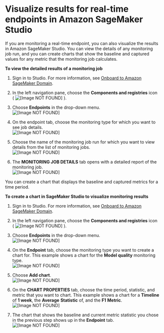 # Visualize results for real\-time endpoints in Amazon SageMaker Studio<a name="model-monitor-interpreting-visualize-results"></a>

If you are monitoring a real\-time endpoint, you can also visualize the results in Amazon SageMaker Studio\. You can view the details of any monitoring job run, and you can create charts that show the baseline and captured values for any metric that the monitoring job calculates\.

**To view the detailed results of a monitoring job**

1. Sign in to Studio\. For more information, see [Onboard to Amazon SageMaker Domain](gs-studio-onboard.md)\.

1. In the left navigation pane, choose the **Components and registries** icon \( ![\[Image NOT FOUND\]](http://docs.aws.amazon.com/sagemaker/latest/dg/images/icons/Components_registries.png) \)\.

1. Choose **Endpoints** in the drop\-down menu\.  
![\[Image NOT FOUND\]](http://docs.aws.amazon.com/sagemaker/latest/dg/images/model_monitor/mm-studio-endpoints.png)

1. On the endpoint tab, choose the monitoring type for which you want to see job details\.  
![\[Image NOT FOUND\]](http://docs.aws.amazon.com/sagemaker/latest/dg/images/model_monitor/mm-studio-model-quality.png)

1. Choose the name of the monitoring job run for which you want to view details from the list of monitoring jobs\.  
![\[Image NOT FOUND\]](http://docs.aws.amazon.com/sagemaker/latest/dg/images/model_monitor/mm-studio-job-history.png)

1. The **MONITORING JOB DETAILS** tab opens with a detailed report of the monitoring job\.  
![\[Image NOT FOUND\]](http://docs.aws.amazon.com/sagemaker/latest/dg/images/model_monitor/mm-studio-job-details.png)

You can create a chart that displays the baseline and captured metrics for a time period\.

**To create a chart in SageMaker Studio to visualize monitoring results**

1. Sign in to Studio\. For more information, see [Onboard to Amazon SageMaker Domain](gs-studio-onboard.md)\.

1. In the left navigation pane, choose the **Components and registries** icon \( ![\[Image NOT FOUND\]](http://docs.aws.amazon.com/sagemaker/latest/dg/images/icons/Components_registries.png) \)\.

1. Choose **Endpoints** in the drop\-down menu\.  
![\[Image NOT FOUND\]](http://docs.aws.amazon.com/sagemaker/latest/dg/images/model_monitor/mm-studio-endpoints.png)

1. On the **Endpoint** tab, choose the monitoring type you want to create a chart for\. This example shows a chart for the **Model quality** monitoring type\.  
![\[Image NOT FOUND\]](http://docs.aws.amazon.com/sagemaker/latest/dg/images/model_monitor/mm-studio-model-quality.png)

1. Choose **Add chart**\.  
![\[Image NOT FOUND\]](http://docs.aws.amazon.com/sagemaker/latest/dg/images/model_monitor/mm-studio-add-chart.png)

1. On the **CHART PROPERTIES** tab, choose the time period, statistic, and metric that you want to chart\. This example shows a chart for a **Timeline** of **1 week**, the **Average** **Statistic** of, and the **F1** **Metric**\.  
![\[Image NOT FOUND\]](http://docs.aws.amazon.com/sagemaker/latest/dg/images/model_monitor/mm-studio-chart-properties.png)

1. The chart that shows the baseline and current metric statistic you chose in the previous step shows up in the **Endpoint** tab\.  
![\[Image NOT FOUND\]](http://docs.aws.amazon.com/sagemaker/latest/dg/images/model_monitor/mm-studio-f1-chart.png)